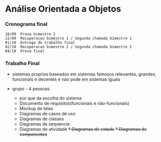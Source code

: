 # Análise Orientada a Objetos 

### Cronograma final

    18/09  Prova bimestre 2
    22/09  Recuperacao bimestre 1 / Segunda chamada bimestre 1
    01/10  Entrega do trabalho final
    02/10  Recuperacao bimestre 2 / Segunda chamada bimestre 2
    04/10  Prova final 

### Trabalho Final

- sistemas proprios baseados em sistemas famosos relevantes, grandes, funcionais e decentes e nao pode em sistemas iguais

- grupo - 4 pessoas


    * por que da escolha do sistema
    * Documento de requisitos(funcionais e não-funcionais)
    * Mockup de telas
    * Diagramas de casos de uso
    * Diagramas de classes
    * Diagramas de sequencia
    * Diagramas de atividade
    ~~* Diagramas de estado~~
    ~~* Diagramas de componentes~~